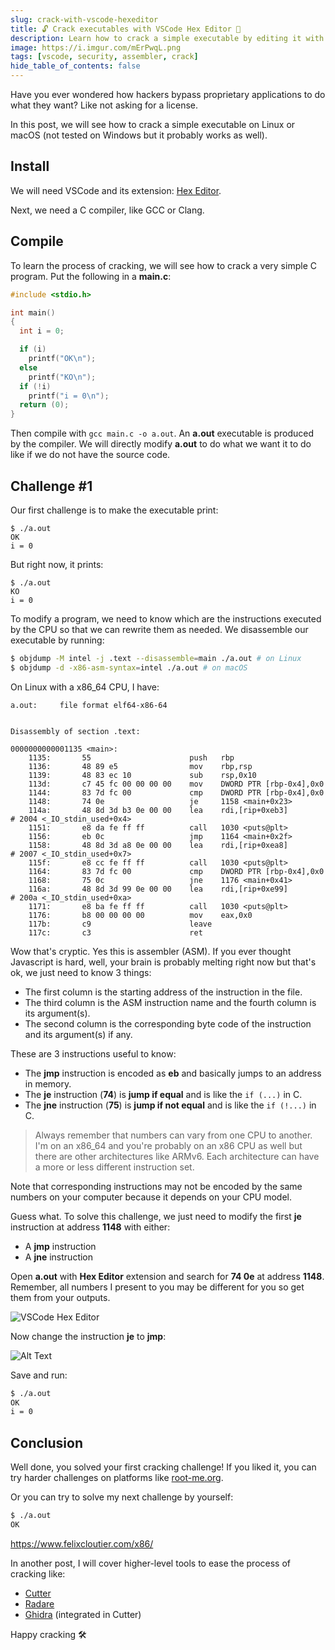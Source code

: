 ```yaml
---
slug: crack-with-vscode-hexeditor
title: 🔓 Crack executables with VSCode Hex Editor 👀
description: Learn how to crack a simple executable by editing it with VSCode Hex Editor.
image: https://i.imgur.com/mErPwqL.png
tags: [vscode, security, assembler, crack]
hide_table_of_contents: false
---
```


Have you ever wondered how hackers bypass proprietary applications to do what they want? Like not asking for a license.

In this post, we will see how to crack a simple executable on Linux or macOS (not tested on Windows but it probably works as well).

<!--truncate-->

## Install

We will need VSCode and its extension: [Hex Editor](https://marketplace.visualstudio.com/items?itemName=ms-vscode.hexeditor).

Next, we need a C compiler, like GCC or Clang.

## Compile

To learn the process of cracking, we will see how to crack a very simple C program. Put the following in a **main.c**:

```c
#include <stdio.h>

int main()
{
  int i = 0;

  if (i)
    printf("OK\n");
  else
    printf("KO\n");
  if (!i)
    printf("i = 0\n");
  return (0);
}
```

Then compile with `gcc main.c -o a.out`. An **a.out** executable is produced by the compiler. We will directly modify **a.out** to do what we want it to do like if we do not have the source code.

## Challenge #1

Our first challenge is to make the executable print:

```
$ ./a.out
OK
i = 0
```

But right now, it prints:

```
$ ./a.out
KO
i = 0
```

To modify a program, we need to know which are the instructions executed by the CPU so that we can rewrite them as needed. We disassemble our executable by running:

```sh
$ objdump -M intel -j .text --disassemble=main ./a.out # on Linux
$ objdump -d -x86-asm-syntax=intel ./a.out # on macOS
```

On Linux with a x86_64 CPU, I have:

```
a.out:     file format elf64-x86-64


Disassembly of section .text:

0000000000001135 <main>:
    1135:       55                      push   rbp
    1136:       48 89 e5                mov    rbp,rsp
    1139:       48 83 ec 10             sub    rsp,0x10
    113d:       c7 45 fc 00 00 00 00    mov    DWORD PTR [rbp-0x4],0x0
    1144:       83 7d fc 00             cmp    DWORD PTR [rbp-0x4],0x0
    1148:       74 0e                   je     1158 <main+0x23>
    114a:       48 8d 3d b3 0e 00 00    lea    rdi,[rip+0xeb3]        # 2004 <_IO_stdin_used+0x4>
    1151:       e8 da fe ff ff          call   1030 <puts@plt>
    1156:       eb 0c                   jmp    1164 <main+0x2f>
    1158:       48 8d 3d a8 0e 00 00    lea    rdi,[rip+0xea8]        # 2007 <_IO_stdin_used+0x7>
    115f:       e8 cc fe ff ff          call   1030 <puts@plt>
    1164:       83 7d fc 00             cmp    DWORD PTR [rbp-0x4],0x0
    1168:       75 0c                   jne    1176 <main+0x41>
    116a:       48 8d 3d 99 0e 00 00    lea    rdi,[rip+0xe99]        # 200a <_IO_stdin_used+0xa>
    1171:       e8 ba fe ff ff          call   1030 <puts@plt>
    1176:       b8 00 00 00 00          mov    eax,0x0
    117b:       c9                      leave
    117c:       c3                      ret
```

Wow that's cryptic. Yes this is assembler (ASM). If you ever thought Javascript is hard, well, your brain is probably melting right now but that's ok, we just need to know 3 things:

- The first column is the starting address of the instruction in the file.
- The third column is the ASM instruction name and the fourth column is its argument(s).
- The second column is the corresponding byte code of the instruction and its argument(s) if any.

These are 3 instructions useful to know:

- The **jmp** instruction is encoded as **eb** and basically jumps to an address in memory.
- The **je** instruction (**74**) is **jump if equal** and is like the `if (...)` in C.
- The **jne** instruction (**75**) is **jump if not equal** and is like the `if (!...)` in C.

> Always remember that numbers can vary from one CPU to another. I'm on an x86_64 and you're probably on an x86 CPU as well but there are other architectures like ARMv6. Each architecture can have a more or less different instruction set.

Note that corresponding instructions may not be encoded by the same numbers on your computer because it depends on your CPU model.

Guess what. To solve this challenge, we just need to modify the first **je** instruction at address **1148** with either:

- A **jmp** instruction
- A **jne** instruction

Open **a.out** with **Hex Editor** extension and search for **74 0e** at address **1148**. Remember, all numbers I present to you may be different for you so get them from your outputs.

![VSCode Hex Editor](https://dev-to-uploads.s3.amazonaws.com/i/199vuje46d2zf99pgsnw.png)

Now change the instruction **je** to **jmp**:

![Alt Text](https://dev-to-uploads.s3.amazonaws.com/i/10eeuaidpapibclbczmg.png)

Save and run:

```sh
$ ./a.out
OK
i = 0
```

## Conclusion

Well done, you solved your first cracking challenge!
If you liked it, you can try harder challenges on platforms like [root-me.org](https://www.root-me.org/?lang=en).

Or you can try to solve my next challenge by yourself:

```sh
$ ./a.out
OK
```

https://www.felixcloutier.com/x86/

In another post, I will cover higher-level tools to ease the process of cracking like:

- [Cutter](https://github.com/radareorg/cutter)
- [Radare](https://github.com/radareorg/radare2)
- [Ghidra](https://github.com/NationalSecurityAgency/ghidra) (integrated in Cutter)

Happy cracking 🛠
